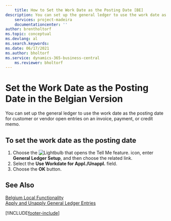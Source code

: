 ```yaml
---
    title: How to Set the Work Date as the Posting Date [BE]
description: You can set up the general ledger to use the work date as the posting date for customer or vendor open entries on an invoice, payment, or credit memo.
    services: project-madeira 
    documentationcenter: ''
author: brentholtorf
ms.topic: conceptual
ms.devlang: al
ms.search.keywords:
ms.date: 06/17/2021
ms.author: bholtorf
ms.service: dynamics-365-business-central
    ms.reviewer: bholtorf
---
```

# Set the Work Date as the Posting Date in the Belgian Version
You can set up the general ledger to use the work date as the posting date for customer or vendor open entries on an invoice, payment, or credit memo.  

## To set the work date as the posting date  

1.  Choose the ![Lightbulb that opens the Tell Me feature.](../../media/ui-search/search_small.png "Tell me what you want to do") icon, enter **General Ledger Setup**, and then choose the related link.  
2.  Select the **Use Workdate for Appl./Unappl.** field.  
3.  Choose the **OK** button.  

## See Also  
 [Belgium Local Functionality](belgium-local-functionality.md)   
 [Apply and Unapply General Ledger Entries](how-to-apply-and-unapply-general-ledger-entries.md)


[!INCLUDE[footer-include](../../includes/footer-banner.md)]